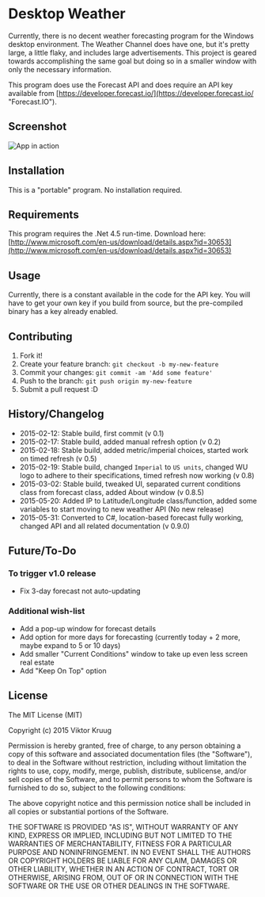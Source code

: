 # Desktop Weather

Currently, there is no decent weather forecasting program for the Windows desktop environment.  The Weather Channel does have one, but it's pretty large, a little flaky, and includes large advertisements.  This project is geared towards accomplishing the same goal but doing so in a smaller window with only the necessary information.

This program does use the Forecast API and does require an API key available from [https://developer.forecast.io/](https://developer.forecast.io/ "Forecast.IO").

## Screenshot

![App in action](https://kruug.org/draconemsoft/images/desktopweather/DesktopWeather_0_9_0.png)

## Installation

This is a "portable" program.  No installation required.

## Requirements

This program requires the .Net 4.5 run-time.  Download here: [http://www.microsoft.com/en-us/download/details.aspx?id=30653](http://www.microsoft.com/en-us/download/details.aspx?id=30653)

## Usage

Currently, there is a constant available in the code for the API key.  You will have to get your own key if you build from source, but the pre-compiled binary has a key already enabled.

## Contributing

1. Fork it!
2. Create your feature branch: `git checkout -b my-new-feature`
3. Commit your changes: `git commit -am 'Add some feature'`
4. Push to the branch: `git push origin my-new-feature`
5. Submit a pull request :D

## History/Changelog

 - 2015-02-12: Stable build, first commit (v 0.1)
 - 2015-02-17: Stable build, added manual refresh option (v 0.2)
 - 2015-02-18: Stable build, added metric/imperial choices, started work on timed refresh (v 0.5)
 - 2015-02-19: Stable build, changed `Imperial` to `US units`, changed WU logo to adhere to their specifications, timed refresh now working (v 0.8)
 - 2015-03-02: Stable build, tweaked UI, separated current conditions class from forecast class, added About window (v 0.8.5)
 - 2015-05-20: Added IP to Latitude/Longitude class/function, added some variables to start moving to new weather API (No new release)
 - 2015-05-31: Converted to C#, location-based forecast fully working, changed API and all related documentation (v 0.9.0)

## Future/To-Do

### To trigger v1.0 release
 - Fix 3-day forecast not auto-updating

### Additional wish-list
 - Add a pop-up window for forecast details
 - Add option for more days for forecasting (currently today + 2 more, maybe expand to 5 or 10 days)
 - Add smaller "Current Conditions" window to take up even less screen real estate
 - Add "Keep On Top" option

## License

The MIT License (MIT)

Copyright (c) 2015 Viktor Kruug

Permission is hereby granted, free of charge, to any person obtaining a copy
of this software and associated documentation files (the "Software"), to deal
in the Software without restriction, including without limitation the rights
to use, copy, modify, merge, publish, distribute, sublicense, and/or sell
copies of the Software, and to permit persons to whom the Software is
furnished to do so, subject to the following conditions:

The above copyright notice and this permission notice shall be included in all
copies or substantial portions of the Software.

THE SOFTWARE IS PROVIDED "AS IS", WITHOUT WARRANTY OF ANY KIND, EXPRESS OR
IMPLIED, INCLUDING BUT NOT LIMITED TO THE WARRANTIES OF MERCHANTABILITY,
FITNESS FOR A PARTICULAR PURPOSE AND NONINFRINGEMENT. IN NO EVENT SHALL THE
AUTHORS OR COPYRIGHT HOLDERS BE LIABLE FOR ANY CLAIM, DAMAGES OR OTHER
LIABILITY, WHETHER IN AN ACTION OF CONTRACT, TORT OR OTHERWISE, ARISING FROM,
OUT OF OR IN CONNECTION WITH THE SOFTWARE OR THE USE OR OTHER DEALINGS IN THE
SOFTWARE.